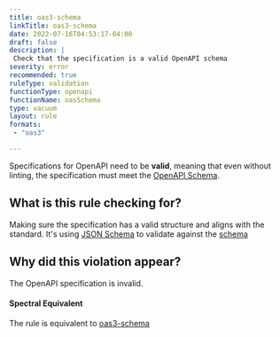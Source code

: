 ```yaml
---
title: oas3-schema
linkTitle: oas3-schema
date: 2022-07-16T04:53:17-04:00
draft: false
description: |
 Check that the specification is a valid OpenAPI schema
severity: error
recommended: true
ruleType: validation
functionType: openapi
functionName: oasSchema
type: vacuum
layout: rule
formats:
 - "oas3"

---
```


Specifications for OpenAPI need to be **valid**, meaning that even without linting, the specification 
must meet the [OpenAPI Schema](https://swagger.io/specification/).

## What is this rule checking for?

Making sure the specification has a valid structure and aligns with the standard. It's using [JSON Schema](https://json-schema.org/)
to validate against the [schema](https://github.com/OAI/OpenAPI-Specification/blob/main/schemas/v3.0/schema.json)

## Why did this violation appear?

The OpenAPI specification is invalid.

#### Spectral Equivalent

The rule is equivalent to [oas3-schema](https://meta.stoplight.io/docs/spectral/4dec24461f3af-open-api-rules#oas3-schema)
